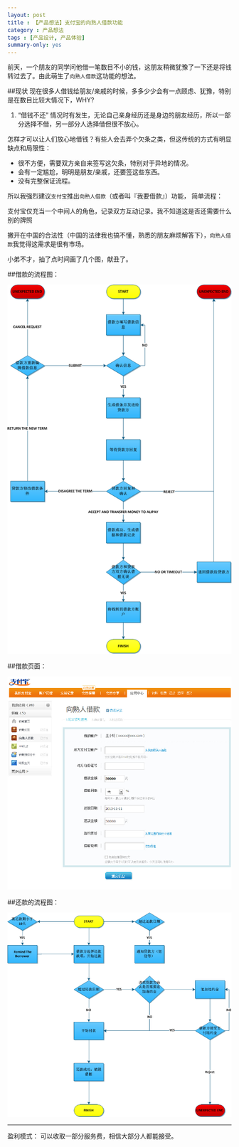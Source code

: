 ```yaml
---
layout: post
title : 【产品想法】支付宝的向熟人借款功能
category : 产品想法
tags : [产品设计, 产品体验]
summary-only: yes
---
```

前天，一个朋友的同学问他借一笔数目不小的钱，这朋友稍微犹豫了一下还是将钱转过去了。由此萌生了<code class="default-size">向熟人借款</code>这功能的想法。

##现状
现在很多人借钱给朋友/亲戚的时候，多多少少会有一点顾虑、犹豫，特别是在数目比较大情况下，WHY? 
1. “借钱不还” 情况时有发生，无论自己亲身经历还是身边的朋友经历，所以一部分选择不借，另一部分人选择借但很不放心。

怎样才可以让人们放心地借钱？有些人会去弄个欠条之类，但这传统的方式有明显缺点和局限性：

- 很不方便，需要双方亲自来签写这欠条，特别对于异地的情况。
- 会有一定尴尬，明明是朋友/亲戚，还要签这些东西。
- 没有完整保证流程。

所以我强烈建议<code class="default-size">支付宝</code>推出<code class="default-size">向熟人借款</code>（或者叫『我要借款』）功能，
简单流程：

支付宝仅充当一个中间人的角色，记录双方互动记录。我不知道这是否还需要什么别的牌照

撇开在中国的合法性（中国的法律我也搞不懂，熟悉的朋友麻烦解答下），<code class="default-size">向熟人借款</code>我觉得这需求是很有市场。

小弟不才，抽了点时间画了几个图，献丑了。

##借款的流程图：

<img src="/images/flow_loan_bollow.png" alt="借款的流程图"> 

##借款页面：

<img src="/images/loan_view.jpg" alt="借款页面"> 

##还款的流程图：

<img src="/images/flow_loan_payback.png" alt="还款的流程图"> 

<hr>

盈利模式： 可以收取一部分服务费，相信大部分人都能接受。





